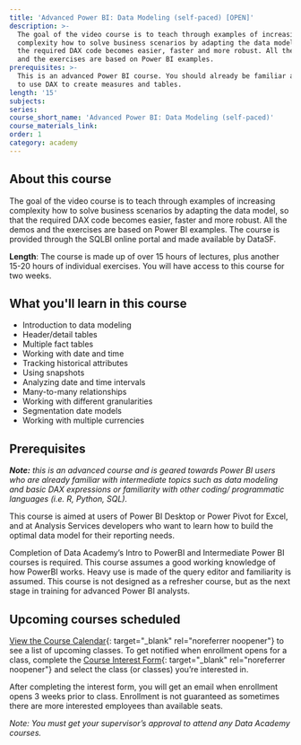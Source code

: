 ```yaml
---
title: 'Advanced Power BI: Data Modeling (self-paced) [OPEN]'
description: >-
  The goal of the video course is to teach through examples of increasing
  complexity how to solve business scenarios by adapting the data model, so that
  the required DAX code becomes easier, faster and more robust. All the demos
  and the exercises are based on Power BI examples. 
prerequisites: >-
  This is an advanced Power BI course. You should already be familiar and able
  to use DAX to create measures and tables.
length: '15'
subjects:
series:
course_short_name: 'Advanced Power BI: Data Modeling (self-paced)'
course_materials_link:
order: 1
category: academy
---
```

## About this course

The goal of the video course is to teach through examples of increasing complexity how to solve business scenarios by adapting the data model, so that the required DAX code becomes easier, faster and more robust. All the demos and the exercises are based on Power BI examples. The course is provided through the SQLBI online portal and made available by DataSF.

**Length**: The course is made up of over 15 hours of lectures, plus another 15-20 hours of individual exercises. You will have access to this course for two weeks.

## What you'll learn in this course

* Introduction to data modeling
* Header/detail tables
* Multiple fact tables
* Working with date and time
* Tracking historical attributes
* Using snapshots
* Analyzing date and time intervals
* Many-to-many relationships
* Working with different granularities
* Segmentation date models
* Working with multiple currencies

## Prerequisites

***Note:** this is an advanced course and is geared towards Power BI users who are already familiar with intermediate topics such as data modeling and basic DAX expressions or familiarity with other coding/ programmatic languages (i.e. R, Python, SQL).*

This course is aimed at users of Power BI Desktop or Power Pivot for Excel, and at Analysis Services developers who want to learn how to build the optimal data model for their reporting needs.

Completion of Data Academy’s Intro to PowerBI and Intermediate Power BI courses is required. This course assumes a good working knowledge of how PowerBI works. Heavy use is made of the query editor and familiarity is assumed. This course is not designed as a refresher course, but as the next stage in training for advanced Power BI analysts.

## Upcoming courses scheduled

[View the Course Calendar](https://datasf.org/academy/calendar/){: target="_blank" rel="noreferrer noopener"} to see a list of upcoming classes. To get notified when enrollment opens for a class, complete the [Course Interest Form](https://docs.google.com/forms/d/e/1FAIpQLSdbubwh6VG_QXphYMfJ-YHGqACK5uhlbv6Qs1hdrLaiFnJQCA/viewform){: target="_blank" rel="noreferrer noopener"} and select the class (or classes) you’re interested in.

After completing the interest form, you will get an email when enrollment opens 3 weeks prior to class. Enrollment is not guaranteed as sometimes there are more interested employees than available seats.

*Note: You must get your supervisor’s approval to attend any Data Academy courses.*